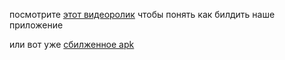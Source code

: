 посмотрите [этот видеоролик](https://www.youtube.com/watch?v=m_xC5pADtOM) чтобы понять как билдить наше приложение

или вот уже [сбилженное apk](app-release.apk)